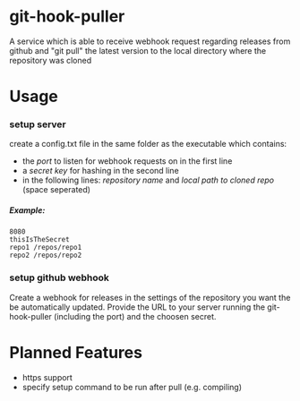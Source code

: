 # git-hook-puller
A service which is able to receive webhook request regarding releases from github and "git pull" the latest version to the local directory where the repository was cloned

# Usage
### setup server
create a config.txt file in the same folder as the executable which contains:
- the *port* to listen for webhook requests on in the first line
- a *secret key* for hashing in the second line
- in the following lines: *repository name* and *local path to cloned repo* (space seperated) 

##### Example:
    8080  
    thisIsTheSecret  
    repo1 /repos/repo1  
    repo2 /repos/repo2  

### setup github webhook
Create a webhook for releases in the settings of the repository you want the be automatically updated.
Provide the URL to your server running the git-hook-puller (including the port) and the choosen secret.

# Planned Features
- https support
- specify setup command to be run after pull (e.g. compiling)
